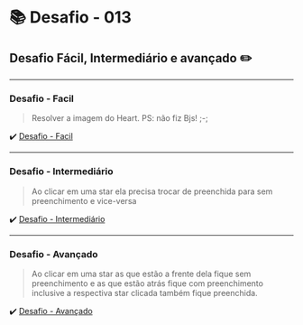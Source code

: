 # :books: Desafio - 013

## Desafio Fácil, Intermediário e avançado :pencil2:

---

### Desafio - Facil

> Resolver a imagem do Heart. PS: não fiz Bjs! ;-;

:heavy_check_mark: [Desafio - Facil]()

---

### Desafio - Intermediário

> Ao clicar em uma star ela precisa trocar de preenchida para sem preenchimento e vice-versa

:heavy_check_mark: [Desafio - Intermediário ](https://github.com/milafrn/loja-fone/commit/4169d875304b667806044c5f9f2b88150a706ae7)

---

### Desafio - Avançado

> Ao clicar em uma star as que estão a frente dela fique sem preenchimento e as que estão atrás fique com preenchimento inclusive a respectiva star clicada também fique preenchida.

:heavy_check_mark: [Desafio - Avançado](https://github.com/milafrn/loja-fone/commit/d80c1acf257a2ce6f592808f7fa8d2afd23ba27c)
